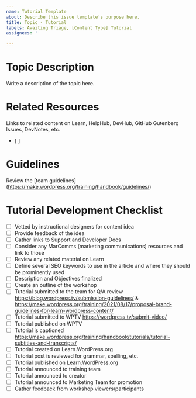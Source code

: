 ```yaml
---
name: Tutorial Template
about: Describe this issue template's purpose here.
title: Topic - Tutorial
labels: Awaiting Triage, [Content Type] Tutorial
assignees: ''

---
```


# Topic Description
Write a description of the topic here.

# Related Resources
Links to related content on Learn, HelpHub, DevHub, GitHub Gutenberg Issues, DevNotes, etc.
- [ ]

# Guidelines
Review the [team guidelines] (https://make.wordpress.org/training/handbook/guidelines/)

# Tutorial Development Checklist

- [ ] Vetted by instructional designers for content idea
- [ ] Provide feedback of the idea
- [ ] Gather links to Support and Developer Docs
- [ ] Consider any MarComms (marketing communications) resources and link to those
- [ ] Review any related material on Learn
- [ ] Define several SEO keywords to use in the article and where they should be prominently used
- [ ] Description and Objectives finalized
- [ ] Create an outline of the workshop
- [ ] Tutorial submitted to the team for Q/A review https://blog.wordpress.tv/submission-guidelines/ & https://make.wordpress.org/training/2021/08/17/proposal-brand-guidelines-for-learn-wordpress-content/
- [ ] Tutorial submitted to WPTV https://wordpress.tv/submit-video/
- [ ] Tutorial published on WPTV
- [ ] Tutorial is captioned https://make.wordpress.org/training/handbook/tutorials/tutorial-subtitles-and-transcripts/
- [ ] Tutorial created on Learn.WordPress.org
- [ ] Tutorial post is reviewed for grammar, spelling, etc.
- [ ] Tutorial published on Learn.WordPress.org
- [ ] Tutorial announced to training team
- [ ] Tutorial announced to creator
- [ ] Tutorial announced to Marketing Team for promotion
- [ ] Gather feedback from workshop viewers/participants
